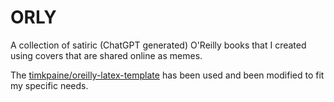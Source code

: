 # ORLY

A collection of satiric (ChatGPT generated) O'Reilly books that I created using covers that are shared online as memes.

The [timkpaine/oreilly-latex-template](https://github.com/timkpaine/oreilly-latex-template) has been used and been modified to fit my specific needs.
